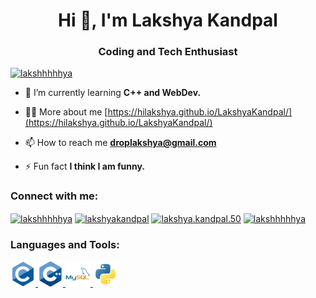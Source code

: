 
<h1 align="center">Hi 👋, I'm Lakshya Kandpal</h1>
<h3 align="center">Coding and Tech Enthusiast</h3>

<p align="left"> <a href="https://twitter.com/lakshhhhhya" target="blank"><img src="https://img.shields.io/twitter/follow/lakshhhhhya?logo=twitter&style=for-the-badge" alt="lakshhhhhya" /></a> </p>

- 🌱 I’m currently learning **C++ and WebDev.**

- 👨‍💻 More about me [https://hilakshya.github.io/LakshyaKandpal/](https://hilakshya.github.io/LakshyaKandpal/)

- 📫 How to reach me **droplakshya@gmail.com**

- ⚡ Fun fact **I think I am funny.**

<h3 align="left">Connect with me:</h3>
<p align="left">
<a href="https://twitter.com/lakshhhhhhya" target="blank"><img align="center" src="https://raw.githubusercontent.com/rahuldkjain/github-profile-readme-generator/master/src/images/icons/Social/twitter.svg" alt="lakshhhhhya" height="30" width="40" /></a>
<a href="https://linkedin.com/in/lakshyakandpal" target="blank"><img align="center" src="https://raw.githubusercontent.com/rahuldkjain/github-profile-readme-generator/master/src/images/icons/Social/linked-in-alt.svg" alt="lakshyakandpal" height="30" width="40" /></a>
<a href="https://fb.com/lakshya.kandpal.50" target="blank"><img align="center" src="https://raw.githubusercontent.com/rahuldkjain/github-profile-readme-generator/master/src/images/icons/Social/facebook.svg" alt="lakshya.kandpal.50" height="30" width="40" /></a>
<a href="https://instagram.com/real.lakshhhhhya" target="blank"><img align="center" src="https://raw.githubusercontent.com/rahuldkjain/github-profile-readme-generator/master/src/images/icons/Social/instagram.svg" alt="lakshhhhhya" height="30" width="40" /></a>
</p>

<h3 align="left">Languages and Tools:</h3>
<p align="left"> <a href="https://www.cprogramming.com/" target="_blank" rel="noreferrer"> <img src="https://raw.githubusercontent.com/devicons/devicon/master/icons/c/c-original.svg" alt="c" width="40" height="40"/> </a> <a href="https://www.w3schools.com/cpp/" target="_blank" rel="noreferrer"> <img src="https://raw.githubusercontent.com/devicons/devicon/master/icons/cplusplus/cplusplus-original.svg" alt="cplusplus" width="40" height="40"/> </a> <a href="https://www.mysql.com/" target="_blank" rel="noreferrer"> <img src="https://raw.githubusercontent.com/devicons/devicon/master/icons/mysql/mysql-original-wordmark.svg" alt="mysql" width="40" height="40"/> </a> <a href="https://www.python.org" target="_blank" rel="noreferrer"> <img src="https://raw.githubusercontent.com/devicons/devicon/master/icons/python/python-original.svg" alt="python" width="40" height="40"/> </a> </p>
